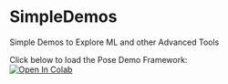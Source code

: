 # SimpleDemos
Simple Demos to Explore ML and other Advanced Tools

Click below to load the Pose Demo Framework:<br>
[![Open In Colab](https://colab.research.google.com/assets/colab-badge.svg)](https://colab.research.google.com/github/cmcilip/SimpleDemos/blob/main/YoloV8_Pose_Video_Demonstration.ipynb)
